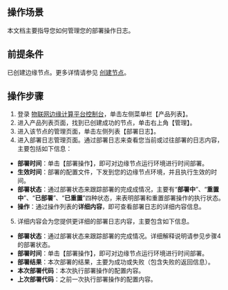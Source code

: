 
## 操作场景
本文档主要指导您如何管理您的部署操作日志。


## 前提条件
已创建边缘节点。更多详情请参见 [创建节点](https://cloud.tencent.com/document/product/1118/36565)。

## 操作步骤
1. 登录 [物联网边缘计算平台控制台]()，单击左侧菜单栏【产品列表】。
2. 进入产品列表页面，找到已创建成功的节点，单击右上角【管理】。
3. 进入该节点的管理页面，单击左侧列表【部署日志】。
4. 进入部署日志管理页面。通过部署日志来查看您当前或过往部署的日志内容，主要包括如下信息：
 - **部署时间**：单击【部署操作】，即可对边缘节点运行环境进行时间部署。
 - **生效时间**：部署的配置文件，下发到您的边缘节点环境，并且执行生效的时间。
 - **部署状态**：通过部署状态来跟踪部署的完成成情况，主要有“**部署中**”、“**重置中**”、“**已部署**”、“**已重置**”四种状态，来表明部署和重置部署操作的执行状态。
 - **操作**：通过操作列表的**详细内容**，即可查看部署日志的详细内容信息。
5. 详细内容会为您提供更详细的部署日志内容，主要包含如下信息。
 - **部署状态**：通过部署状态来跟踪部署的完成情况。详细解释说明请参见步骤4的部署状态。
 - **部署时间**：单击【部署操作】，即可对边缘节点运行环境进行时间部署。
 - **部署结果**：本次部署的结果，主要为成功或失败（包含失败的返回信息）。
 - **本次部署代码**：本次执行部署操作的配置内容。
 - **上次部署代码**：之前一次执行部署操作的配置内容。

